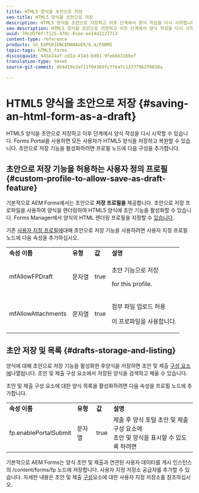 ```yaml
---
title: HTML5 양식을 초안으로 저장
seo-title: HTML5 양식을 초안으로 저장
description: HTML5 양식을 초안으로 저장하고 이후 단계에서 양식 작성을 다시 시작합니다.
seo-description: HTML5 양식을 초안으로 저장하고 이후 단계에서 양식 작성을 다시 시작합니다.
uuid: 70cd5f6f-f125-470c-8cee-ee14d2127713
content-type: reference
products: SG_EXPERIENCEMANAGER/6.4/FORMS
topic-tags: hTML5_forms
discoiquuid: 445e24af-cd1a-414d-bd01-9feb6631bbef
translation-type: tm+mt
source-git-commit: db4d19e3af11f04369fc7f6a7c13377962f0650a

---
```



# HTML5 양식을 초안으로 저장 {#saving-an-html-form-as-a-draft}

HTML5 양식을 초안으로 저장하고 이후 단계에서 양식 작성을 다시 시작할 수 있습니다. Forms Portal을 사용하면 모든 사용자가 HTML5 양식을 저장하고 복원할 수 있습니다. 초안으로 저장 기능을 활성화하려면 프로필 노드에 다음 구성을 추가합니다.

## 초안으로 저장 기능을 허용하는 사용자 정의 프로필 {#custom-profile-to-allow-save-as-draft-feature}

기본적으로 AEM Forms에서는 초안으로 **저장 프로필을** 제공합니다. 초안으로 저장 프로파일을 사용하여 양식을 렌더링하여 HTML5 양식에 초안 기능을 활성화할 수 있습니다. Forms Manager에서 양식의 HTML 렌더링 프로필을 지정할 수 [있습니다](/help/forms/using/introduction-managing-forms.md).

기존 [사용자 지정 프로필에](/help/forms/using/custom-profile.md)대해 초안으로 저장 기능을 사용하려면 사용자 지정 프로필 노드에 다음 속성을 추가하십시오.

<table> 
 <tbody> 
  <tr> 
   <td><strong>속성 이름</strong></td> 
   <td><strong>유형</strong></td> 
   <td><strong>값</strong></td> 
   <td><strong>설명</strong></td> 
  </tr> 
  <tr> 
   <td>mfAllowFPDraft</td> 
   <td>문자열</td> 
   <td>true</td> 
   <td><p>초안 기능으로 저장</p> <p>for this profile.</p> </td> 
  </tr> 
  <tr> 
   <td>mfAllowAttachments</td> 
   <td>문자열</td> 
   <td>true</td> 
   <td><p>첨부 파일 업로드 허용</p> <p>이 프로파일을 사용합니다.</p> </td> 
  </tr> 
 </tbody> 
</table>

## 초안 저장 및 목록 {#drafts-storage-and-listing}

양식에 대해 초안으로 저장 기능을 활성화한 후양식을 저장하면 초안 및 제출 [구성 요소에](/help/forms/using/draft-submission-component.md)나열됩니다. 초안 및 제출 구성 요소에서 저장된 양식을 검색하고 채울 수 있습니다.

초안 및 제출 구성 요소에 대한 양식 목록을 활성화하려면 다음 속성을 프로필 노드에 추가합니다.

<table> 
 <tbody> 
  <tr> 
   <td><strong>속성 이름</strong></td> 
   <td><strong>유형</strong></td> 
   <td><strong>값</strong></td> 
   <td><strong>설명</strong></td> 
  </tr> 
  <tr> 
   <td>fp.enablePortalSubmit</td> 
   <td>문자열</td> 
   <td>true</td> 
   <td>제출 후 양식 포털 초안 및 제출 구성 요소에<br /> 초안 및 양식을 표시할 수 있도록 하려면</td> 
  </tr> 
 </tbody> 
</table>

기본적으로 AEM Forms는 양식 초안 및 제출과 연관된 사용자 데이터를 게시 인스턴스의 /content/forms/fp 노드에 저장합니다. 사용자 지정 저장소 공급자를 추가할 수 있습니다. 자세한 내용은 초안 및 제출 [구성](/help/forms/using/adding-custom-storage-provider-forms.md)요소에 대한 사용자 지정 저장소를 참조하십시오.
